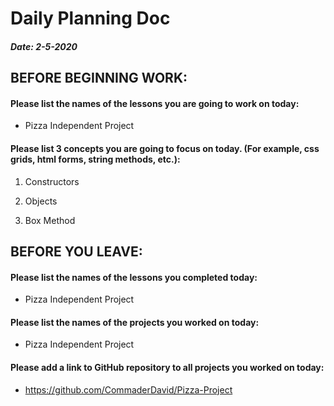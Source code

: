 # Daily Planning Doc

##### Date: 2-5-2020

## BEFORE BEGINNING WORK:


#### Please list the names of the lessons you are going to work on today:

* Pizza Independent Project


#### Please list 3 concepts you are going to focus on today. (For example, css grids, html forms, string methods, etc.):

1. Constructors

2. Objects

3. Box Method



## BEFORE YOU LEAVE:


#### Please list the names of the lessons you completed today:

* Pizza Independent Project


#### Please list the names of the projects you worked on today:

* Pizza Independent Project

#### Please add a link to GitHub repository to all projects you worked on today:

* https://github.com/CommaderDavid/Pizza-Project
